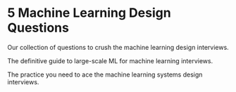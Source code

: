# 5 Machine Learning Design Questions

Our collection of questions to crush the machine learning design interviews.

The definitive guide to large-scale ML for machine learning interviews.

The practice you need to ace the machine learning systems design interviews.
